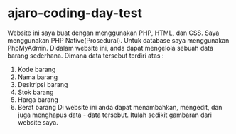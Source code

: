 # ajaro-coding-day-test
Website ini saya buat dengan menggunakan PHP, HTML, dan CSS. Saya menggunakan PHP Native(Prosedural). Untuk database saya menggunakan PhpMyAdmin.
Didalam website ini, anda dapat mengelola sebuah data barang sederhana. Dimana data tersebut terdiri atas :
1.	Kode barang
2.	Nama barang
3.	Deskripsi barang
4.	Stok barang
5.	Harga barang
6.	Berat barang
Di website ini anda dapat menambahkan, mengedit, dan juga menghapus data - data tersebut. Itulah sedikit gambaran dari website saya.

